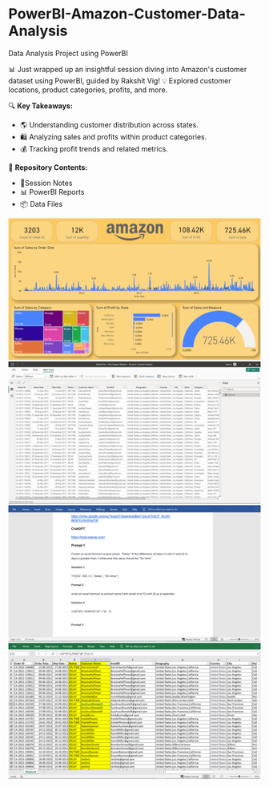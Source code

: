 # PowerBI-Amazon-Customer-Data-Analysis
Data Analysis Project using PowerBI

<p>📊 Just wrapped up an insightful session diving into Amazon's customer dataset using PowerBI, guided by Rakshit Vig! 💡 Explored customer locations, product categories, profits, and more.</p>

<p>🔍 <strong>Key Takeaways:</strong></p>
<ul>
  <li>🌎 Understanding customer distribution across states.</li>
  <li>🛍️ Analyzing sales and profits within product categories.</li>
  <li>💰 Tracking profit trends and related metrics.</li>
</ul>

<p>📂 <strong>Repository Contents:</strong></p>
<ul>
  <li>📝Session Notes</li>
  <li>📊 PowerBI Reports</li>
  <li>📦 Data Files</li>
</ul>

![](https://github.com/shloktilokani/PowerBI-Amazon-Customer-Data-Analysis/blob/main/res/2023-12-15%2023_12_17-Rakshit%20Vig%20-%20Data%20Analysis%20Webinar%20-%20Amazon%20Customer%20Analysis.png)
![](https://github.com/shloktilokani/PowerBI-Amazon-Customer-Data-Analysis/blob/main/res/2023-12-15%2023_12_59-.png)
![](https://github.com/shloktilokani/PowerBI-Amazon-Customer-Data-Analysis/blob/main/res/2023-12-15%2023_13_32-.png)
![](https://github.com/shloktilokani/PowerBI-Amazon-Customer-Data-Analysis/blob/main/res/2023-12-15%2023_14_19-.png)
